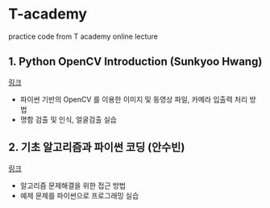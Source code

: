 # T-academy
practice code from T academy online lecture

## 1. Python OpenCV Introduction (Sunkyoo Hwang)
[링크](https://github.com/Jiwon-Hwang/T-academy/tree/master/1.%20Python%20OpenCV%20Introduction)
* 파이썬 기반의 OpenCV 를 이용한 이미지 및 동영상 파일, 카메라 입출력 처리 방법
* 명함 검출 및 인식, 얼굴검출 실습

## 2. 기초 알고리즘과 파이썬 코딩 (안수빈)
[링크](https://tacademy.skplanet.com/live/player/onlineLectureDetail.action?seq=175)
* 알고리즘 문제해결을 위한 접근 방법
* 예제 문제를 파이썬으로 프로그래밍 실습
